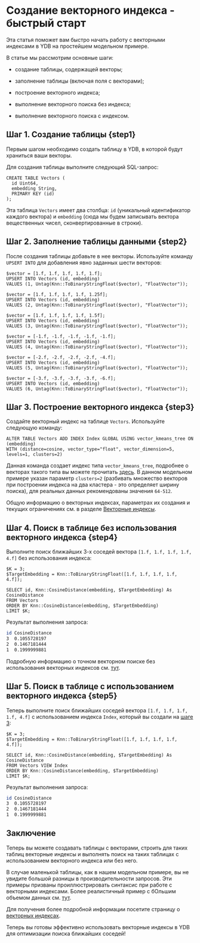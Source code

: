 # Создание векторного индекса - быстрый старт

Эта статья поможет вам быстро начать работу с векторными индексами в YDB на простейшем модельном примере.

В статье мы рассмотрим основные шаги:

* создание таблицы, содержащей векторы;

* заполнение таблицы (включая поля с векторами);

* построение векторного индекса;

* выполнение векторного поиска без индекса;

* выполнение векторного поиска с индексом.

## Шаг 1. Создание таблицы {step1}

Первым шагом необходимо создать таблицу в YDB, в которой будут храниться ваши векторы.

Для создания таблицы выполните следующий SQL-запрос:

```yql
CREATE TABLE Vectors (
  id Uint64,
  embedding String,
  PRIMARY KEY (id)
);
```

Эта таблица `Vectors` имеет два столбца: `id` (уникальный идентификатор каждого вектора) и `embedding` (сюда мы будем записывать вектора вещественных чисел, сконвертированные в строки).

## Шаг 2. Заполнение таблицы данными {step2}

После создания таблицы добавьте в нее векторы. Используйте команду `UPSERT INTO` для добавления явно заданных шести векторов:

```yql
$vector = [1.f, 1.f, 1.f, 1.f, 1.f];
UPSERT INTO Vectors (id, embedding)
VALUES (1, Untag(Knn::ToBinaryStringFloat($vector), "FloatVector"));

$vector = [1.f, 1.f, 1.f, 1.f, 1.25f];
UPSERT INTO Vectors (id, embedding)
VALUES (2, Untag(Knn::ToBinaryStringFloat($vector), "FloatVector"));

$vector = [1.f, 1.f, 1.f, 1.f, 1.5f];
UPSERT INTO Vectors (id, embedding)
VALUES (3, Untag(Knn::ToBinaryStringFloat($vector), "FloatVector"));

$vector = [-1.f, -1.f, -1.f, -1.f, -1.f];
UPSERT INTO Vectors (id, embedding)
VALUES (4, Untag(Knn::ToBinaryStringFloat($vector), "FloatVector"));

$vector = [-2.f, -2.f, -2.f, -2.f, -4.f];
UPSERT INTO Vectors (id, embedding)
VALUES (5, Untag(Knn::ToBinaryStringFloat($vector), "FloatVector"));

$vector = [-3.f, -3.f, -3.f, -3.f, -6.f];
UPSERT INTO Vectors (id, embedding)
VALUES (6, Untag(Knn::ToBinaryStringFloat($vector), "FloatVector"));
```

## Шаг 3. Построение векторного индекса {step3}

Создайте векторный индекс на таблице `Vectors`. Используйте следующую команду:

```yql
ALTER TABLE Vectors ADD INDEX Index GLOBAL USING vector_kmeans_tree ON (embedding)
WITH (distance=cosine, vector_type="float", vector_dimension=5, levels=1, clusters=2)
```

Данная команда создает индекс типа `vector_kmeans_tree`, подробнее о векторах такого типа вы можете прочитать [здесь](../../dev/vector-indexes?version=main#kmeans-tree-type). В данном модельном примере указан параметр `clusters=2` (разбивать множество векторов при построении индекса на два кластера - это определяет ширину поиска), для реальных данных рекомендованы значения `64-512`.

Общую информацию о векторных индексах, параметрах их создания и текущих ограничениях см. в разделе [Векторные индексы](../../dev/vector-indexes?version=main).

## Шаг 4. Поиск в таблице без использования векторного индекса {step4}

Выполните поиск ближайших 3-х соседей вектора `[1.f, 1.f, 1.f, 1.f, 4.f]` без использования индекса:

```yql
$K = 3;
$TargetEmbedding = Knn::ToBinaryStringFloat([1.f, 1.f, 1.f, 1.f, 4.f]);

SELECT id, Knn::CosineDistance(embedding, $TargetEmbedding) As CosineDistance
FROM Vectors
ORDER BY Knn::CosineDistance(embedding, $TargetEmbedding)
LIMIT $K;
```

Результат выполнения запроса:

```bash
id CosineDistance
3  0.1055728197
2  0.1467181444
1  0.1999999881
```

Подробную информацию о точном векторном поиске без использования векторных индексов см. [тут](../../yql/reference/udf/list/knn?version=main).

## Шаг 5. Поиск в таблице с использованием векторного индекса {step5}

Теперь выполните поиск ближайших соседей вектора `[1.f, 1.f, 1.f, 1.f, 4.f]` с использованием индекса `Index`, который вы создали на [шаге 3](#шаг-3-построение-векторного-индекса-step3):

```yql
$K = 3;
$TargetEmbedding = Knn::ToBinaryStringFloat([1.f, 1.f, 1.f, 1.f, 4.f]);

SELECT id, Knn::CosineDistance(embedding, $TargetEmbedding) As CosineDistance
FROM Vectors VIEW Index
ORDER BY Knn::CosineDistance(embedding, $TargetEmbedding)
LIMIT $K;
```

Результат выполнения запроса:

```bash
id CosineDistance
3  0.1055728197
2  0.1467181444
1  0.1999999881
```

## Заключение

Теперь вы можете создавать таблицы с векторами, строить для таких таблиц векторные индексы и выполнять поиск на таких таблицах с использованием векторного индекса или без него.

В случае маленькой таблицы, как в нашем модельном примере, вы не увидите большой разницы в производительности запросов. Эти примеры призваны проиллюстрировать синтаксис при работе с векторными индексами. Более реалистичный пример с бОльшим объемом данных см. [тут](vector-index-with-prepared-dataset.md).

Для получения более подробной информации посетите страницу о [векторных индексах](../../dev/vector-indexes?version=main).

Теперь вы готовы эффективно использовать векторные индексы в YDB для оптимизации поиска ближайших соседей!